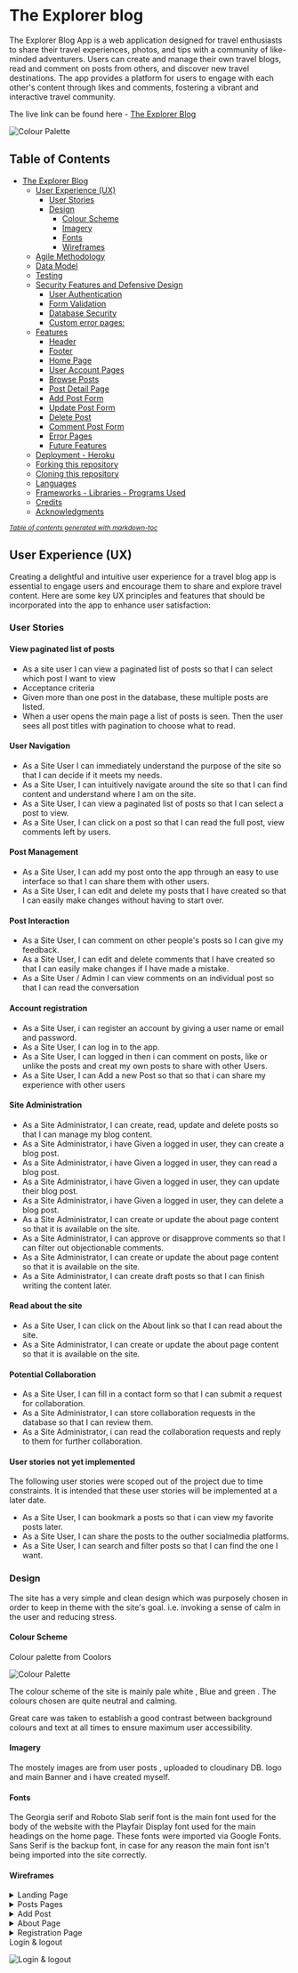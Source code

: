 # The Explorer blog

The Explorer Blog App is a web application designed for travel enthusiasts to share their travel experiences, photos, and tips with a community of like-minded adventurers. Users can create and manage their own travel blogs, read and comment on posts from others, and discover new travel destinations. The app provides a platform for users to engage with each other's content through likes and comments, fostering a vibrant and interactive travel community.

The live link can be found here - [The Explorer Blog]()

![Colour Palette](docs/readme_images/site_mockup.png)

## Table of Contents

- [The Explorer Blog](#the-explorer-blog)
  * [User Experience (UX)](#user-experience-ux)
    + [User Stories](#user-stories)
    + [Design](#design)
      - [Colour Scheme](#colour-scheme)
      - [Imagery](#imagery)
      - [Fonts](#fonts)
      - [Wireframes](#wireframes)
  * [Agile Methodology](#agile-methodology)
  * [Data Model](#data-model)
  * [Testing](#testing)
  * [Security Features and Defensive Design](#security-features-and-defensive-design)
    + [User Authentication](#user-authentication)
    + [Form Validation](#form-validation)
    + [Database Security](#database-security)
    + [Custom error pages:](#custom-error-pages-)
  * [Features](#features)
    + [Header](#header)
    + [Footer](#footer)
    + [Home Page](#home-page)
    + [User Account Pages](#user-account-pages)
    + [Browse Posts](#browse-posts)
    + [Post Detail Page](#post-detail-page)
    + [Add Post Form](#add-post-form)
    + [Update Post Form](#update-post-form)
    + [Delete Post](#delete-post)
    + [Comment Post Form](#comment-post-form)
    + [Error Pages](#error-pages)
    + [Future Features](#future-features)
  * [Deployment - Heroku](#deployment---heroku)
  * [Forking this repository](#forking-this-repository)
  * [Cloning this repository](#cloning-this-repository)
  * [Languages](#languages)
  * [Frameworks - Libraries - Programs Used](#frameworks---libraries---programs-used)
  * [Credits](#credits)
  * [Acknowledgments](#acknowledgments)
 
<small><i><a href='http://ecotrust-canada.github.io/markdown-toc/'>Table of contents generated with markdown-toc</a></i></small>
## User Experience (UX)
Creating a delightful and intuitive user experience for a travel blog app is essential
to engage users and encourage them to share and explore travel content. Here are some 
key UX principles and features that should be incorporated into the app to enhance 
user satisfaction:

### User Stories

#### View paginated list of posts
- As a site user I can view a paginated list of posts so that I can select which post I want to view
- Acceptance criteria
- Given more than one post in the database, these multiple posts are listed.
- When a user opens the main page a list of posts is seen.
  Then the user sees all post titles with pagination to choose what to read.
#### User Navigation
- As a Site User I can immediately understand the purpose of the site so that I can decide if it meets my needs.
- As a Site User, I can intuitively navigate around the site so that I can find content and understand where I am on the site.
- As a Site User, I can view a paginated list of posts so that I can select a post to view.
- As a Site User, I can click on a post so that I can read the full post, view comments left by users.

#### Post Management
- As a Site User, I can add my  post onto the app through an easy to use interface so that I can share them with other users.
- As a Site User, I can edit and delete my posts that I have created so that I can easily make changes without having to start over.

#### Post Interaction
- As a Site User, I can comment on other people's posts so I can give my feedback.
- As a Site User, I can edit and delete comments that I have created so that I can easily make changes if I have made a mistake.
- As a Site User / Admin I can view comments on an individual post so that I can read the conversation

#### Account registration
- As a Site User, i can register an account by giving a user name or email and password.
- As a Site User, I can log in to the app.
- As a Site User, I can  logged in then i can comment on posts, like or unlike the posts and creat my own posts to share with other Users.
- As a Site User, I can Add a new Post so that so that i can share my experience with other users

#### Site Administration
- As a Site Administrator, I can create, read, update and delete posts so that I can manage my blog content.
- As a Site Administrator, i have Given a logged in user, they can create a blog post.
- As a Site Administrator, i have Given a logged in user, they can read a blog post.
- As a Site Administrator, i have Given a logged in user, they can update their blog post.
- As a Site Administrator, i have Given a logged in user, they can delete a blog post.
- As a Site Administrator, I can create or update the about page content so that it is available on the site.
- As a Site Administrator, I can approve or disapprove comments so that I can filter out objectionable comments.
- As a Site Administrator, I can create or update the about page content so that it is available on the site.
- As a Site Administrator, I can create draft posts so that I can finish writing the content later.

#### Read about the site
- As a Site User, I can click on the About link so that I can read about the site.
- As a Site Administrator, I can create or update the about page content so that it is available on the site.

#### Potential Collaboration
- As a Site User, I can fill in a contact form so that I can submit a request for collaboration.
- As a Site Administrator, I can store collaboration requests in the database so that I can review them.
- As a Site Administrator, i can read the collaboration requests and reply to them for further collaboration.

#### User stories not yet implemented

The following user stories were scoped out of the project due to time constraints. It is intended that these user stories will be implemented at a later date. 

- As a Site User, I can bookmark a posts so that i can view my favorite posts later.
- As a Site User, I can share the posts to the outher socialmedia platforms. 
- As a Site User, I can search and filter posts so that I can find the one I want.

### Design

The site has a very simple and clean design which was purposely chosen in order to keep in theme with the site's goal. i.e. invoking a sense of calm in the user and reducing stress. 

#### Colour Scheme
Colour palette from Coolors

![Colour Palette](docs/readme_images/colour_scheme.png)

The colour scheme of the site is mainly pale white , Blue and green . The colours chosen are quite neutral and calming. 

Great care was taken to establish a good contrast between background colours and text at all times to ensure maximum user accessibility. 

#### Imagery
The mostely images are from user posts , uploaded to cloudinary DB. logo and main Banner and i have created myself.
#### Fonts
The Georgia serif and Roboto Slab serif font is the main font used for the body of the website with the Playfair Display font used for the main headings on the home page. These fonts were imported via Google Fonts. Sans Serif is the backup font, in case for any reason the main font isn't being imported into the site correctly.

#### Wireframes

<details>

 <summary>Landing Page</summary>

![Landing Page]()
</details>

<details>

<summary> Posts Pages</summary>

![Posts Pages]()
</details>


<details>

<summary>Add Post</summary>

![Add Post]()
</details>

<details>

<summary>About Page</summary>

![About Page]()
</details>

<details>

<summary>Registration Page</summary>

![Registration Page]()
</details>

<summary>Login & logout</summary>

![Login & logout]()
</details>
